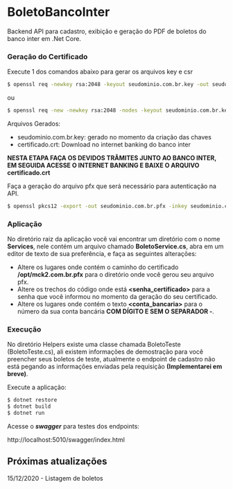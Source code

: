 # BoletoBancoInter
Backend API para cadastro, exibição e geração do PDF de boletos do banco inter em .Net Core.

### Geração do Certificado

Execute 1 dos comandos abaixo para gerar os arquivos key e csr

```sh
$ openssl req -newkey rsa:2048 -keyout seudominio.com.br.key -out seudominio.com.br.csr
```

ou

```sh
$ openssl req -new -newkey rsa:2048 -nodes -keyout seudominio.com.br.key -out seudominio.com.br.csr
```

Arquivos Gerados:

- seudominio.com.br.key: gerado no momento da criação das chaves
- certificado.crt: Download no internet banking do banco inter

**NESTA ETAPA FAÇA OS DEVIDOS TRÂMITES JUNTO AO BANCO INTER, EM SEGUIDA ACESSE O INTERNET BANKING E BAIXE O ARQUIVO certificado.crt**

Faça a geração do arquivo pfx que será necessário para autenticação na API.

```sh
$ openssl pkcs12 -export -out seudominio.com.br.pfx -inkey seudominio.com.br.key -in certificado.crt
```

### Aplicação
No diretório raiz da aplicação você vai encontrar um diretório com o nome **Services**, nele contém um arquivo chamado **BoletoService.cs**, abra em um editor de texto de sua preferência, e faça as seguintes alterações:

 - Altere os lugares onde contém o caminho do certificado **/opt/mck2.com.br.pfx** para o diretório onde você gerou seu arquivo pfx.
 - Altere os trechos do código onde está **<senha_certificado>** para a senha que você informou no momento da geração do seu certificado.
 - Altere os lugares onde contém o texto **<conta_bancaria>** para o número da sua conta bancária **COM DÍGITO E SEM O SEPARADOR -**.


### Execução
No diretório Helpers existe uma classe chamada BoletoTeste (BoletoTeste.cs), ali existem informações de demostração para você preencher seus boletos de teste, atualmente o endpoint de cadastro não está pegando as informações enviadas pela requisição **(Implementarei em breve)**.

Execute a aplicação:

```sh
$ dotnet restore
$ dotnet build
$ dotnet run
```

Acesse o ***swagger*** para testes dos endpoints:

http://localhost:5010/swagger/index.html

## Próximas atualizações
15/12/2020 - Listagem de boletos